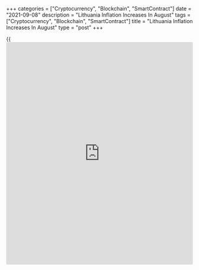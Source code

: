 +++
categories = ["Cryptocurrency", "Blockchain", "SmartContract"]
date = "2021-09-08"
description = "Lithuania Inflation Increases In August"
tags = ["Cryptocurrency", "Blockchain", "SmartContract"]
title = "Lithuania Inflation Increases In August"
type = "post"
+++

{{<iframe id="large-banner" src="https://www.bounty.group/#slide=12.0" width="100%" height="600" scrolling="no" style="border: 0px solid rgb(216, 221, 230); border-radius: 3px;">}}

Lithuania's consumer price inflation increased in August, figures from
the statistical office showed on Wednesday.

The consumer price index rose 5.3 percent year-on-year in August,
following a 4.7 percent increase in July.

Housing, water, electricity, gas and other increased 13.7 percent yearly
in August. Transport cost grew 9.6 percent and hotels, cafes and
restaurants surged 5.9 percent.

Prices for furnishing, household equipment and routine maintenance of
houses, and education gained by 5.7 percent and 4.3 percent,
respectively.

On a monthly basis, consumer prices grew 0.4 percent in August,
following a 0.7 percent rise in the prior month.

For comments and feedback [contact](https://www.playgroundfx.com/contact/): editorial@rtt[news](https://www.letsplayfx.com/blog/forex-news-website/).com

[Economic News][1]

 **What parts of the world are seeing the best (and worst) economic
performances lately? Click[here][2] to check out our [Econ Scorecard][2]
and find out! See up-to-the-moment [ranking](https://www.playgroundfx.com/blog/crypto-exchange-ranking/)s for the best and worst
performers in [GDP][3], [unemployment rate][4], [inflation][5] and much
more.**

   1. www.rtt[news](https://www.letsplayfx.com/blog/forex-news-website/).com/Content/EconomicNews.aspx
   2. www.rtt[news](https://www.letsplayfx.com/blog/forex-news-website/).com/economic-scorecard/world-rank/PPI/highest-performance.aspx
   3. www.rtt[news](https://www.letsplayfx.com/blog/forex-news-website/).com/economic-scorecard/world-rank/GDP/highest-performance.aspx
   4. www.rtt[news](https://www.letsplayfx.com/blog/forex-news-website/).com/economic-scorecard/world-rank/unemployment-rate/lowest-performance.aspx
   5. www.rtt[news](https://www.letsplayfx.com/blog/forex-news-website/).com/economic-scorecard/world-rank/CPI/highest-performance.aspx